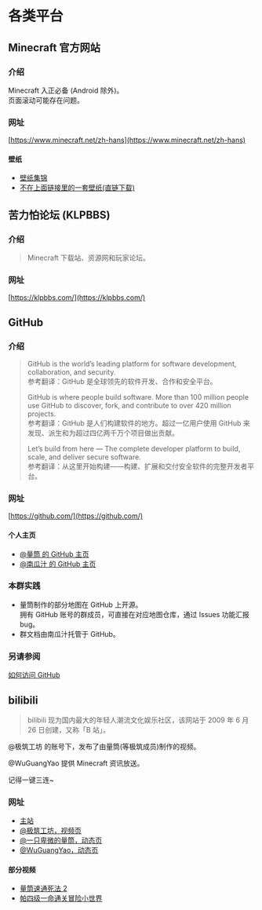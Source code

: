 # 各类平台

## Minecraft 官方网站

### 介绍

Minecraft 入正必备 (Android 除外)。  
页面滚动可能存在问题。

### 网址

[https://www.minecraft.net/zh-hans](https://www.minecraft.net/zh-hans)

#### 壁纸

- [壁纸集锦](https://www.minecraft.net/en-us/collectibles)
- [不在上面链接里的一套壁纸(直链下载)](https://www.minecraft.net/content/dam/games/minecraft/software/wallpaper_minecraft_soothing_scenes_2.zip)

## 苦力怕论坛 (KLPBBS)

### 介绍

> Minecraft 下载站、资源网和玩家论坛。

### 网址

[https://klpbbs.com/](https://klpbbs.com/)

## GitHub

### 介绍

> GitHub is the world’s leading platform for software development, collaboration, and security.  
  参考翻译：GitHub 是全球领先的软件开发、合作和安全平台。
>
> GitHub is where people build software. More than 100 million people use GitHub to discover, fork, and contribute to over 420 million projects.  
  参考翻译：GitHub 是人们构建软件的地方。超过一亿用户使用 GitHub 来发现、派生和为超过四亿两千万个项目做出贡献。
>
> Let’s build from here — The complete developer platform to build, scale, and deliver secure software.  
  参考翻译：从这里开始构建——构建、扩展和交付安全软件的完整开发者平台。

### 网址

[https://github.com/](https://github.com/)

#### 个人主页

- [@量筒 的 GitHub 主页](https://github.com/YZBWDLT)
- [@南瓜汁 的 GitHub 主页](https://github.com/PumpkinJui)

### 本群实践

- 量筒制作的部分地图在 GitHub 上开源。  
  拥有 GitHub 账号的群成员，可直接在对应地图仓库，通过 Issues 功能汇报 bug。
- 群文档由南瓜汁托管于 GitHub。

### 另请参阅

[如何访问 GitHub](../howto/access_github.md)

## bilibili

> bilibili 现为国内最大的年轻人潮流文化娱乐社区，该网站于 2009 年 6 月 26 日创建，又称「B 站」。

@极筑工坊 的账号下，发布了由量筒(等极筑成员)制作的视频。

@WuGuangYao 提供 Minecraft 资讯放送。

记得一键三连~

### 网址

- [主站](https://www.bilibili.com/)
- [@极筑工坊，视频页](https://space.bilibili.com/511010106/video)
- [@一只卑微的量筒，动态页](https://space.bilibili.com/241650193/dynamic)
- [@WuGuangYao，动态页](https://space.bilibili.com/11602644/dynamic)

#### 部分视频

- [量筒速通死法 2](https://www.bilibili.com/video/BV11f4y1Z7dX/)
- [帕四级一命通关冒险小世界](https://www.bilibili.com/video/BV15HvWezEty/)
